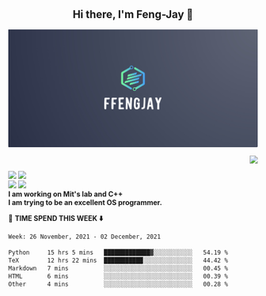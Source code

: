 <h2 align="center"> Hi there, I'm Feng-Jay 👋 </h2>  

![](https://github.com/Feng-Jay/DataStruct/blob/master/Image/1.png)  

<img align="right" src="https://github-readme-stats.vercel.app/api?username=Feng-Jay&show_icons=true&icon_color=CE1D2D&text_color=718096&bg_color=ffffff&hide_title=true" />


&emsp;

![](https://visitor-badge.glitch.me/badge?page_id=Feng-Jay.readme)
![](https://img.shields.io/badge/Concentrate-Cpp-blue)  
![](https://img.shields.io/badge/Rust-primer-orange)
![](https://img.shields.io/badge/Target-OS-9cf)  
**I am working on Mit's lab and C++**  
**I am trying to be an excellent OS programmer.**  


📘 **TIME SPEND THIS WEEK ⬇️**
<!--START_SECTION:waka-->
```text
Week: 26 November, 2021 - 02 December, 2021

Python     15 hrs 5 mins   █████████████▓░░░░░░░░░░░   54.19 % 
TeX        12 hrs 22 mins  ███████████░░░░░░░░░░░░░░   44.42 % 
Markdown   7 mins          ░░░░░░░░░░░░░░░░░░░░░░░░░   00.45 % 
HTML       6 mins          ░░░░░░░░░░░░░░░░░░░░░░░░░   00.39 % 
Other      4 mins          ░░░░░░░░░░░░░░░░░░░░░░░░░   00.28 % 
```
<!--END_SECTION:waka-->
